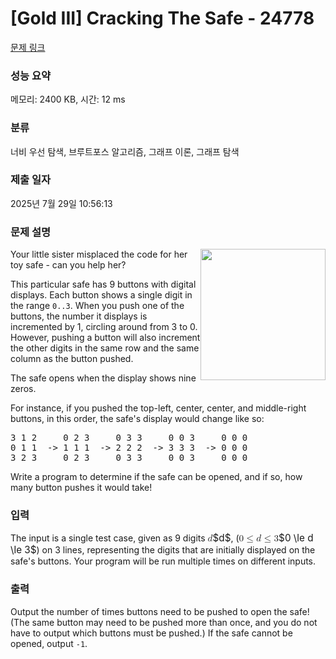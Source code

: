# [Gold III] Cracking The Safe - 24778 

[문제 링크](https://www.acmicpc.net/problem/24778) 

### 성능 요약

메모리: 2400 KB, 시간: 12 ms

### 분류

너비 우선 탐색, 브루트포스 알고리즘, 그래프 이론, 그래프 탐색

### 제출 일자

2025년 7월 29일 10:56:13

### 문제 설명

<p><img alt="" src="https://upload.acmicpc.net/097b6f04-065d-422a-9eec-7b42c74e3dba/-/preview/" style="width: 200px; height: 210px; float: right;">Your little sister misplaced the code for her toy safe - can you help her?</p>

<p>This particular safe has 9 buttons with digital displays. Each button shows a single digit in the range <code>0..3</code>. When you push one of the buttons, the number it displays is incremented by 1, circling around from 3 to 0.  However, pushing a button will also increment the other digits in the same row and the same column as the button pushed.</p>

<p>The safe opens when the display shows nine zeros.</p>

<p>For instance, if you pushed the top-left, center, center, and middle-right buttons, in this order, the safe's display would change like so:</p>

<pre>3 1 2     0 2 3     0 3 3     0 0 3     0 0 0
0 1 1  -> 1 1 1  -> 2 2 2  -> 3 3 3  -> 0 0 0
3 2 3     0 2 3     0 3 3     0 0 3     0 0 0
</pre>

<p>Write a program to determine if the safe can be opened, and if so, how many button pushes it would take!</p>

### 입력 

 <p>The input is a single test case, given as 9 digits <mjx-container class="MathJax" jax="CHTML" style="font-size: 109%; position: relative;"><mjx-math class="MJX-TEX" aria-hidden="true"><mjx-mi class="mjx-i"><mjx-c class="mjx-c1D451 TEX-I"></mjx-c></mjx-mi></mjx-math><mjx-assistive-mml unselectable="on" display="inline"><math xmlns="http://www.w3.org/1998/Math/MathML"><mi>d</mi></math></mjx-assistive-mml><span aria-hidden="true" class="no-mathjax mjx-copytext">$d$</span></mjx-container>, (<mjx-container class="MathJax" jax="CHTML" style="font-size: 109%; position: relative;"><mjx-math class="MJX-TEX" aria-hidden="true"><mjx-mn class="mjx-n"><mjx-c class="mjx-c30"></mjx-c></mjx-mn><mjx-mo class="mjx-n" space="4"><mjx-c class="mjx-c2264"></mjx-c></mjx-mo><mjx-mi class="mjx-i" space="4"><mjx-c class="mjx-c1D451 TEX-I"></mjx-c></mjx-mi><mjx-mo class="mjx-n" space="4"><mjx-c class="mjx-c2264"></mjx-c></mjx-mo><mjx-mn class="mjx-n" space="4"><mjx-c class="mjx-c33"></mjx-c></mjx-mn></mjx-math><mjx-assistive-mml unselectable="on" display="inline"><math xmlns="http://www.w3.org/1998/Math/MathML"><mn>0</mn><mo>≤</mo><mi>d</mi><mo>≤</mo><mn>3</mn></math></mjx-assistive-mml><span aria-hidden="true" class="no-mathjax mjx-copytext">$0 \le d \le 3$</span></mjx-container>) on 3 lines, representing the digits that are initially displayed on the safe's buttons. Your program will be run multiple times on different inputs.</p>

### 출력 

 <p>Output the number of times buttons need to be pushed to open the safe! (The same button may need to be pushed more than once, and you do not have to output which buttons must be pushed.) If the safe cannot be opened, output <code>-1</code>.</p>

